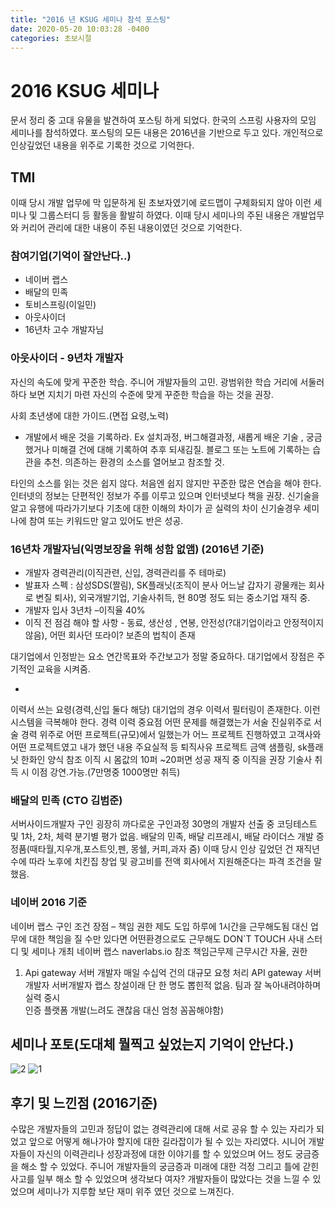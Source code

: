 ```yaml
---
title: "2016 년 KSUG 세미나 참석 포스팅"
date: 2020-05-20 10:03:28 -0400
categories: 초보시절
---
```


# 2016 KSUG 세미나
문서 정리 중 고대 유물을 발견하여 포스팅 하게 되었다. 한국의 스프링 사용자의 모임 세미나를 참석하였다.
포스팅의 모든 내용은 2016년을 기반으로 두고 있다. 개인적으로 인상깊었던 내용을 위주로 기록한 것으로 기억한다.

## TMI
이때 당시 개발 업무에 막 입문하게 된 초보자였기에 로드맵이 구체화되지 않아 이런 세미나 및 그룹스터디 등 활동을 활발히 하였다.
이때 당시 세미나의 주된 내용은 개발업무와 커리어 관리에 대한 내용이 주된 내용이였던 것으로 기억한다.

### 참여기업(기억이 잘안난다..)
 - 네이버 랩스
 - 배달의 민족
 - 토비스프링(이일민)
 - 아웃사이더
 - 16년차 고수 개발자님
 
### 아웃사이더 - 9년차 개발자
  자신의 속도에 맞게 꾸준한 학습.
주니어 개발자들의 고민. 광범위한 학습 거리에 서둘러 하다 보면 지치기 마련
자신의 수준에 맞게 꾸준한 학습을 하는 것을 권장.
 
사회 초년생에 대한 가이드.(면접 요령,노력)
 - 개발에서 배운 것을 기록하라.
   Ex 설치과정, 버그해결과정, 새롭게 배운 기술 , 궁금했거나 미해결 건에 대해 기록하여 추후 되새김질.
블로그 또는 노트에 기록하는 습관을 추천. 의존하는 환경의 소스를 열어보고 참조할 것. 

타인의 소스를 읽는 것은 쉽지 않다. 처음엔 쉽지 않지만 꾸준한 많은 연습을 해야 한다.
인터넷의 정보는 단편적인 정보가 주를 이루고 있으며 인터넷보다 책을 권장.
신기술을 알고 유행에 따라가기보다 기초에 대한 이해의 차이가 곧 실력의 차이 
신기술경우 세미나에 참여 또는 키워드만 알고 있어도 반은 성공.



### 16년차 개발자님(익명보장을 위해 성함 없앰) (2016년 기준)
 - 개발자 경력관리(이직관련, 신입, 경력관리를 주 테마로) 
 - 발표자 스펙 : 삼성SDS(짤림), SK플래닛(조직이 분사 어느날 갑자기 광물캐는 회사로 변질 퇴사), 외국개발기업, 기술사취득, 현 80명 정도 되는 중소기업 재직 중.
 - 개발자 입사 3년차 –이직율 40% 
 - 이직 전 점검 해야 할 사항 -  동료, 생산성 , 연봉, 안전성(?대기업이라고 안정적이지 않음), 어떤 회사던 또라이? 보존의 법칙이 존재

대기업에서 인정받는 요소
연간목표와 주간보고가 정말 중요하다.
대기업에서 장점은 주기적인 교육을 시켜줌.

 - 
 
이력서 쓰는 요령(경력,신입 둘다 해당)
대기업의 경우 이력서 필터링이 존재한다.  이런 시스템을 극복해야 한다.
경력 이력 중요점 
어떤 문제를 해결했는가 서술 
진실위주로 서술
경력 위주로 어떤 프로젝트(규모)에서 일했는가
어느 프로젝트 진행하였고 고객사와 어떤 프로젝트였고 내가 했던 내용 주요실적 등 퇴직사유
프로젝트 금액
샘플링,  sk플래닛 한화인 양식 참조
이직 시 몸값의 10퍼 ~20퍼면 성공 
재직 중 이직을 권장
기술사 취득 시 이점 강연.가능.(7만명중 1000명만 취득)


### 배달의 민족 (CTO 김범준) 
서버사이드개발자 구인
굉장히 까다로운 구인과정 30명의 개발자 선출 중
코딩테스트 및 1차, 2차, 체력 
분기별  평가 없음.
배달의 민족, 배달 리프레시, 배달 라이더스 개발
증정품(때타월,지우개,포스트잇,펜, 몽쉘, 커피,과자 줌)
이때 당시 인상 깊었던 건 재직년수에 따라 노후에 치킨집 창업 및 광고비를 전액 회사에서 지원해준다는 파격 조건을 말했음.

### 네이버 2016 기준
네이버 랩스 구인 조건
장점 – 책임 권한 제도 도입 
하루에 1시간을 근무해도됨 대신 업무에 대한 책임을 질 수만 있다면 어떤환경으로도 근무해도 DON`T TOUCH
사내 스터디 및 세미나 개최 
네이버 랩스 naverlabs.io 참조
책임근무제 근무시간 자율, 권한
1. Api gateway 서버 개발자
매일 수십억 건의 대규모 요청 처리 API gateway 서버개발자
서버개발자 랩스 창설이래 단 한 명도 뽑힌적 없음.
팀과 잘 녹아내려야하며 실력 중시  
인증 플랫폼 개발(느려도 괜찮음 대신 엄청 꼼꼼해야함)


## 세미나 포토(도대체 뭘찍고 싶었는지 기억이 안난다.)
![2](https://user-images.githubusercontent.com/12209348/82405930-3140da00-9aa0-11ea-9c14-7fb57ef21284.jpg)
![1](https://user-images.githubusercontent.com/12209348/82405935-330a9d80-9aa0-11ea-989a-d8c4f9df2b88.jpg)



## 후기 및 느낀점 (2016기준)
수많은 개발자들의 고민과 정답이 없는 경력관리에 대해 서로 공유 할 수 있는 자리가 되었고 앞으로 어떻게 해나가야 할지에 대한 길라잡이가 될 수 있는 자리였다.
시니어 개발자들이 자신의 이력관리나 성장과정에 대한 이야기를 할 수 있었으며 어느 정도 궁금증을 해소 할 수 있었다.
주니어 개발자들의 궁금증과 미래에 대한 걱정 그리고 틀에 갇힌 사고를 일부 해소 할 수 있었으며 생각보다 여자? 개발자들이 많았다는 것을 느낄 수  있었으며 세미나가 지루함 보단 재미 위주 였던 것으로 느껴진다. 



